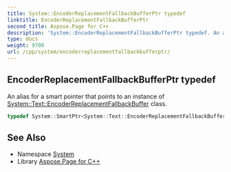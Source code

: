 ```yaml
---
title: System::EncoderReplacementFallbackBufferPtr typedef
linktitle: EncoderReplacementFallbackBufferPtr
second_title: Aspose.Page for C++
description: 'System::EncoderReplacementFallbackBufferPtr typedef. An alias for a smart pointer that points to an instance of System::Text::EncoderReplacementFallbackBuffer class in C++.'
type: docs
weight: 9700
url: /cpp/system/encoderreplacementfallbackbufferptr/
---
```

## EncoderReplacementFallbackBufferPtr typedef


An alias for a smart pointer that points to an instance of [System::Text::EncoderReplacementFallbackBuffer](../../system.text/encoderreplacementfallbackbuffer/) class.

```cpp
typedef System::SmartPtr<System::Text::EncoderReplacementFallbackBuffer> System::EncoderReplacementFallbackBufferPtr
```

## See Also

* Namespace [System](../)
* Library [Aspose.Page for C++](../../)
